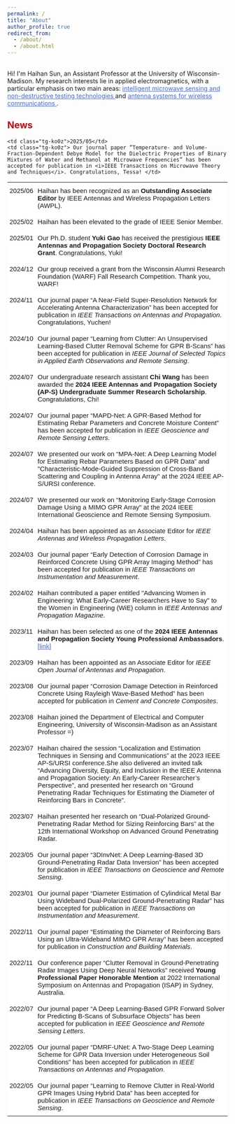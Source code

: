 ```yaml
---
permalink: /
title: "About"
author_profile: true
redirect_from: 
  - /about/
  - /about.html
---
```

<style type="text/css">
.tg  {border:none;border-collapse:collapse;border-spacing:0;}
.tg td{border-style:solid;border-width:0px;font-family:Arial, sans-serif;font-size:14px;overflow:hidden;
  padding:10px 5px;word-break:normal;}
.tg th{border-style:solid;border-width:0px;font-family:Arial, sans-serif;font-size:14px;font-weight:normal;
  overflow:hidden;padding:10px 5px;word-break:normal;}
.tg .tg-ko0z{background-color:#ffffff;border-color:#ffffff;font-size:15px;text-align:left;vertical-align:top}
</style>

<br>
Hi! I'm Haihan Sun, an Assistant Professor at the University of Wisconsin-Madison. My research interests lie in applied electromagnetics, with a particular emphasis on two main areas: <a href="https://haihan-sun.github.io/GPR/"  style="color:#4169e1"> intelligent microwave sensing and non-destructive testing technologies </a> and <a href="https://haihan-sun.github.io/BSA/"  style="color:#4169e1"> antenna systems for wireless communications </a>. <br>






<span style="color:#C5050C">News</span>
------
<table class="tg">
<tbody>
<tr>
<td class="tg-ko0z">2025/06</td>
    <td class="tg-ko0z"> Haihan has been recognized as an <b>Outstanding Associate Editor</b> by IEEE Antennas and Wireless Propagation Letters (AWPL). </td>
     </tr> 
<tr> 

    <td class="tg-ko0z">2025/05</td>
    <td class="tg-ko0z"> Our journal paper “Temperature- and Volume-Fraction-Dependent Debye Model for the Dielectric Properties of Binary Mixtures of Water and Methanol at Microwave Frequencies” has been accepted for publication in <i>IEEE Transactions on Microwave Theory and Techniques</i>. Congratulations, Tessa! </td>
  </tr> 
<tr>
    <td class="tg-ko0z">2025/02</td>
    <td class="tg-ko0z"> Haihan has been elevated to the grade of IEEE Senior Member. </td>
</tr> 
<tr>
    <td class="tg-ko0z">2025/01</td>
    <td class="tg-ko0z"> Our Ph.D. student <b>Yuki Gao</b> has received the prestigious <b>IEEE Antennas and Propagation Society Doctoral Research Grant</b>. Congratulations, Yuki!  </td>
  </tr> 

<tr>
    <td class="tg-ko0z">2024/12</td>
    <td class="tg-ko0z"> Our group received a grant from the Wisconsin Alumni Research Foundation (WARF) Fall Research Competition. Thank you, WARF! </td>
  </tr> 
  
  <tr>
    <td class="tg-ko0z">2024/11</td>
    <td class="tg-ko0z"> Our journal paper “A Near-Field Super-Resolution Network for Accelerating Antenna Characterization” has been accepted for publication in <i>IEEE Transactions on Antennas and Propagation</i>. Congratulations, Yuchen! </td>
  </tr> 
  <tr>
    <td class="tg-ko0z">2024/10</td>
    <td class="tg-ko0z"> Our journal paper “Learning from Clutter: An Unsupervised Learning-Based Clutter Removal Scheme for GPR B-Scans” has been accepted for publication in <i>IEEE Journal of Selected Topics in Applied Earth Observations and Remote Sensing</i>.  </td>
  </tr> 

  
  <tr>
    <td class="tg-ko0z">2024/07</td>
    <td class="tg-ko0z"> Our undergraduate research assistant <b>Chi Wang</b> has been awarded the <b>2024 IEEE Antennas and Propagation Society (AP-S) Undergraduate Summer Research Scholarship</b>. Congratulations, Chi!  </td>
  </tr>
  
   <tr>
    <td class="tg-ko0z">2024/07</td>
    <td class="tg-ko0z"> Our journal paper “MAPD-Net: A GPR-Based Method for Estimating Rebar Parameters and Concrete Moisture Content” has been accepted for publication in <i>IEEE Geoscience and Remote Sensing Letters</i>.  </td>
  </tr>
     <tr>
    <td class="tg-ko0z">2024/07</td>
    <td class="tg-ko0z"> We presented our work on “MPA-Net: A Deep Learning Model for Estimating Rebar Parameters Based on GPR Data” and "Characteristic-Mode-Guided Suppression of Cross-Band Scattering and Coupling in Antenna Array" at the 2024 IEEE AP-S/URSI conference. </td>
  </tr>
       <tr>
    <td class="tg-ko0z">2024/07</td>
    <td class="tg-ko0z"> We presented our work on “Monitoring Early-Stage Corrosion Damage Using a MIMO GPR Array" at the 2024 IEEE International Geoscience and Remote Sensing Symposium. </td>
  </tr>
     <tr>
    <td class="tg-ko0z">2024/04</td>
    <td class="tg-ko0z"> Haihan has been appointed as an Associate Editor for <i>IEEE Antennas and Wireless Propagation Letters</i>.  </td>
  </tr>
   <tr>
    <td class="tg-ko0z">2024/03</td>
    <td class="tg-ko0z"> Our journal paper “Early Detection of Corrosion Damage in Reinforced Concrete Using GPR Array Imaging Method” has been accepted for publication in <i>IEEE Transactions on Instrumentation and Measurement</i>. </td>
  </tr>
    <tr>
    <td class="tg-ko0z">2024/02</td>
    <td class="tg-ko0z"> Haihan contributed a paper entitled "Advancing Women in Engineering: What Early-Career Researchers Have to Say" to the Women in Engineering (WiE) column in <i>IEEE Antennas and Propagation Magazine</i>. </td>
  </tr>
  <tr>
    <td class="tg-ko0z">2023/11</td>
    <td class="tg-ko0z">Haihan has been selected as one of the <b>2024 IEEE Antennas and Propagation Society Young Professional Ambassadors</b>. <a href="https://ieeeaps.org/committees/2024ypa"  style="color:#4169e1"> [link] </a> </td>
  </tr>
  <tr>
    <td class="tg-ko0z">2023/09</td>
    <td class="tg-ko0z">Haihan has been appointed as an Associate Editor for <i>IEEE Open Journal of Antennas and Propagation</i>. </td>
  </tr>
  <tr>
    <td class="tg-ko0z">2023/08</td>
    <td class="tg-ko0z">Our journal paper “Corrosion Damage Detection in Reinforced Concrete Using Rayleigh Wave-Based Method” has been accepted for publication in <i>Cement and Concrete Composites</i>.</td>
  </tr>
  <tr>
    <td class="tg-ko0z">2023/08</td>
    <td class="tg-ko0z">Haihan joined the Department of Electrical and Computer Engineering, University of Wisconsin-Madison as an Assistant Professor =)</td>
  </tr>
  <tr>
    <td class="tg-ko0z">2023/07</td>
    <td class="tg-ko0z">Haihan chaired the session “Localization and Estimation Techniques in Sensing and Communications” at the 2023 IEEE AP-S/URSI conference.She also delivered an invited talk “Advancing Diversity, Equity, and Inclusion in the IEEE Antenna and Propagation Society: An Early-Career Researcher’s Perspective”, and presented her research on “Ground Penetrating Radar Techniques for Estimating the Diameter of Reinforcing Bars in Concrete”.</td>
  </tr>
  <tr>
    <td class="tg-ko0z">2023/07</td>
    <td class="tg-ko0z">Haihan presented her research on “Dual-Polarized Ground-Penetrating Radar Method for Sizing Reinforcing Bars” at the 12th International Workshop on Advanced Ground Penetrating Radar.</td>
  </tr>
  <tr>
    <td class="tg-ko0z">2023/05</td>
    <td class="tg-ko0z">Our journal paper “3DInvNet: A Deep Learning-Based 3D Ground-Penetrating Radar Data Inversion” has been accepted for publication in <i>IEEE Transactions on Geoscience and Remote Sensing</i>.</td>
  </tr>
  <tr>
    <td class="tg-ko0z">2023/01</td>
    <td class="tg-ko0z">Our journal paper “Diameter Estimation of Cylindrical Metal Bar Using Wideband Dual-Polarized Ground-Penetrating Radar” has been accepted for publication in <i>IEEE Transactions on Instrumentation and Measurement</i>.</td>
  </tr>
  <tr>
    <td class="tg-ko0z">2022/11</td>
    <td class="tg-ko0z">Our journal paper “Estimating the Diameter of Reinforcing Bars Using an Ultra-Wideband MIMO GPR Array” has been accepted for publication in <i>Construction and Building Materials</i>.</td>
  </tr>
  <tr>
    <td class="tg-ko0z">2022/11</td>
    <td class="tg-ko0z">Our conference paper “Clutter Removal in Ground-Penetrating Radar Images Using Deep Neural Networks” received <b>Young Professional Paper Honorable Mention</b> at 2022 International Symposium on Antennas and Propagation (ISAP) in Sydney, Australia.</td>
  </tr>
  <tr>
    <td class="tg-ko0z">2022/07</td>
    <td class="tg-ko0z">Our journal paper “A Deep Learning-Based GPR Forward Solver for Predicting B-Scans of Subsurface Objects” has been accepted for publication in <i>IEEE Geoscience and Remote Sensing Letters</i>.</td>
  </tr>
  <tr>
    <td class="tg-ko0z">2022/05</td>
    <td class="tg-ko0z">Our journal paper “DMRF-UNet: A Two-Stage Deep Learning Scheme for GPR Data Inversion under Heterogeneous Soil Conditions” has been accepted for publication in <i>IEEE Transactions on Antennas and Propagation</i>.</td>
  </tr>
  <tr>
    <td class="tg-ko0z">2022/05</td>
    <td class="tg-ko0z">Our journal paper “Learning to Remove Clutter in Real-World GPR Images Using Hybrid Data” has been accepted for publication in <i>IEEE Transactions on Geoscience and Remote Sensing</i>.</td>
  </tr>
</tbody>
</table>





